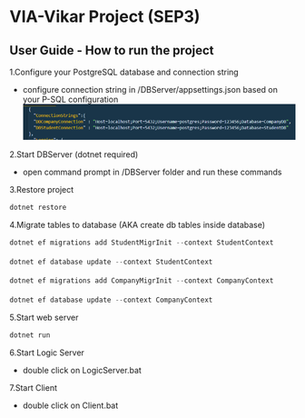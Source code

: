 # VIA-Vikar Project (SEP3)

## User Guide - How to run the project

1.Configure your PostgreSQL database and connection string
  - configure connection string in /DBServer/appsettings.json based on your P-SQL configuration
  ![connectionString](https://github.com/TheScriptan/SEP3/blob/master/Other/connectionString.png)
  
2.Start DBServer (dotnet required)
  - open command prompt in /DBServer folder and run these commands
  
3.Restore project
  ```powershell
  dotnet restore
  ```
  
4.Migrate tables to database (AKA create db tables inside database) 
  ```powershell
  dotnet ef migrations add StudentMigrInit --context StudentContext
  
  dotnet ef database update --context StudentContext
  
  dotnet ef migrations add CompanyMigrInit --context CompanyContext
  
  dotnet ef database update --context CompanyContext
  ```
  
5.Start web server
  ```powershell
  dotnet run
  ```
  
6.Start Logic Server
  - double click on LogicServer.bat
  
7.Start Client
  - double click on Client.bat
